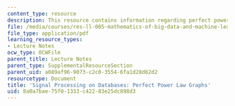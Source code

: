 ```yaml
---
content_type: resource
description: This resource contains information regarding perfect power law graphs.
file: /media/courses/res-ll-005-mathematics-of-big-data-and-machine-learning-january-iap-2020/8a0a7bae75f01333c42283e25dc898d3_MITRES_LL_005F12_Lec5.pdf
file_type: application/pdf
learning_resource_types:
- Lecture Notes
ocw_type: OCWFile
parent_title: Lecture Notes
parent_type: SupplementalResourceSection
parent_uid: a089af96-9073-c2c0-3554-6fa1d28d62d2
resourcetype: Document
title: 'Signal Processing on Databases: Perfect Power Law Graphs'
uid: 8a0a7bae-75f0-1333-c422-83e25dc898d3
---
```

